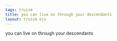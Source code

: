 ```yaml
---
tags: truism
title: you can live on through your descendants
layout: truism.ejs
---
```


you can live on through your descendants